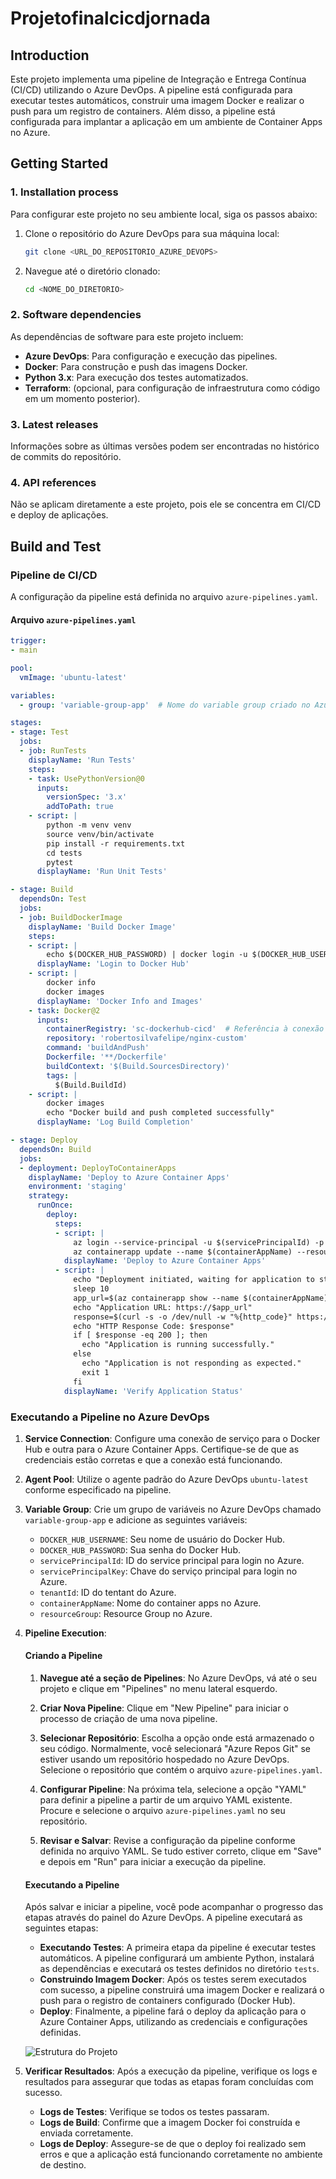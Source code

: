 # Projetofinalcicdjornada

## Introduction 
Este projeto implementa uma pipeline de Integração e Entrega Contínua (CI/CD) utilizando o Azure DevOps. A pipeline está configurada para executar testes automáticos, construir uma imagem Docker e realizar o push para um registro de containers. Além disso, a pipeline está configurada para implantar a aplicação em um ambiente de Container Apps no Azure.

## Getting Started

### 1. Installation process
Para configurar este projeto no seu ambiente local, siga os passos abaixo:

1. Clone o repositório do Azure DevOps para sua máquina local:
    ```bash
    git clone <URL_DO_REPOSITORIO_AZURE_DEVOPS>
    ```
2. Navegue até o diretório clonado:
    ```bash
    cd <NOME_DO_DIRETORIO>
    ```

### 2. Software dependencies
As dependências de software para este projeto incluem:

- **Azure DevOps**: Para configuração e execução das pipelines.
- **Docker**: Para construção e push das imagens Docker.
- **Python 3.x**: Para execução dos testes automatizados.
- **Terraform**: (opcional, para configuração de infraestrutura como código em um momento posterior).

### 3. Latest releases
Informações sobre as últimas versões podem ser encontradas no histórico de commits do repositório.

### 4. API references
Não se aplicam diretamente a este projeto, pois ele se concentra em CI/CD e deploy de aplicações.

## Build and Test

### Pipeline de CI/CD
A configuração da pipeline está definida no arquivo `azure-pipelines.yaml`.

#### Arquivo `azure-pipelines.yaml`

```yaml
trigger:
- main

pool:
  vmImage: 'ubuntu-latest'

variables:
  - group: 'variable-group-app'  # Nome do variable group criado no Azure DevOps

stages:
- stage: Test
  jobs:
  - job: RunTests
    displayName: 'Run Tests'
    steps:
    - task: UsePythonVersion@0
      inputs:
        versionSpec: '3.x'
        addToPath: true
    - script: |
        python -m venv venv
        source venv/bin/activate
        pip install -r requirements.txt
        cd tests
        pytest
      displayName: 'Run Unit Tests'

- stage: Build
  dependsOn: Test
  jobs:
  - job: BuildDockerImage
    displayName: 'Build Docker Image'
    steps:
    - script: |
        echo $(DOCKER_HUB_PASSWORD) | docker login -u $(DOCKER_HUB_USERNAME) --password-stdin
      displayName: 'Login to Docker Hub'
    - script: |
        docker info
        docker images
      displayName: 'Docker Info and Images'
    - task: Docker@2
      inputs:
        containerRegistry: 'sc-dockerhub-cicd'  # Referência à conexão de serviço configurada na biblioteca
        repository: 'robertosilvafelipe/nginx-custom'
        command: 'buildAndPush'
        Dockerfile: '**/Dockerfile'
        buildContext: '$(Build.SourcesDirectory)'
        tags: |
          $(Build.BuildId)
    - script: |
        docker images
        echo "Docker build and push completed successfully"
      displayName: 'Log Build Completion'

- stage: Deploy
  dependsOn: Build
  jobs:
  - deployment: DeployToContainerApps
    displayName: 'Deploy to Azure Container Apps'
    environment: 'staging'
    strategy:
      runOnce:
        deploy:
          steps:
          - script: |
              az login --service-principal -u $(servicePrincipalId) -p $(servicePrincipalKey) --tenant $(tenantId)
              az containerapp update --name $(containerAppName) --resource-group $(resourceGroup) --image robertosilvafelipe/nginx-custom:$(Build.BuildId)
            displayName: 'Deploy to Azure Container Apps'
          - script: |
              echo "Deployment initiated, waiting for application to start..."
              sleep 10
              app_url=$(az containerapp show --name $(containerAppName) --resource-group $(resourceGroup) --query "properties.configuration.ingress.fqdn" -o tsv)
              echo "Application URL: https://$app_url"
              response=$(curl -s -o /dev/null -w "%{http_code}" https://$app_url)
              echo "HTTP Response Code: $response"
              if [ $response -eq 200 ]; then
                echo "Application is running successfully."
              else
                echo "Application is not responding as expected."
                exit 1
              fi
            displayName: 'Verify Application Status'
```

### Executando a Pipeline no Azure DevOps

1. **Service Connection**: Configure uma conexão de serviço para o Docker Hub e outra para o Azure Container Apps. Certifique-se de que as credenciais estão corretas e que a conexão está funcionando.

2. **Agent Pool**: Utilize o agente padrão do Azure DevOps `ubuntu-latest` conforme especificado na pipeline.

3. **Variable Group**: Crie um grupo de variáveis no Azure DevOps chamado `variable-group-app` e adicione as seguintes variáveis:
   - `DOCKER_HUB_USERNAME`: Seu nome de usuário do Docker Hub.
   - `DOCKER_HUB_PASSWORD`: Sua senha do Docker Hub.
   - `servicePrincipalId`: ID do service principal para login no Azure.
   - `servicePrincipalKey`: Chave do serviço principal para login no Azure.
   - `tenantId`: ID do tentant do Azure.
   - `containerAppName`: Nome do container apps no Azure.
   - `resourceGroup`: Resource Group no Azure.

4. **Pipeline Execution**:

    #### Criando a Pipeline

    1. **Navegue até a seção de Pipelines**: No Azure DevOps, vá até o seu projeto e clique em "Pipelines" no menu lateral esquerdo.

    2. **Criar Nova Pipeline**: Clique em "New Pipeline" para iniciar o processo de criação de uma nova pipeline.

    3. **Selecionar Repositório**: Escolha a opção onde está armazenado o seu código. Normalmente, você selecionará "Azure Repos Git" se estiver usando um repositório hospedado no Azure DevOps. Selecione o repositório que contém o arquivo `azure-pipelines.yaml`.

    4. **Configurar Pipeline**: Na próxima tela, selecione a opção "YAML" para definir a pipeline a partir de um arquivo YAML existente. Procure e selecione o arquivo `azure-pipelines.yaml` no seu repositório.

    5. **Revisar e Salvar**: Revise a configuração da pipeline conforme definida no arquivo YAML. Se tudo estiver correto, clique em "Save" e depois em "Run" para iniciar a execução da pipeline.

    #### Executando a Pipeline

    Após salvar e iniciar a pipeline, você pode acompanhar o progresso das etapas através do painel do Azure DevOps. A pipeline executará as seguintes etapas:

    - **Executando Testes**: A primeira etapa da pipeline é executar testes automáticos. A pipeline configurará um ambiente Python, instalará as dependências e executará os testes definidos no diretório `tests`.
    - **Construindo Imagem Docker**: Após os testes serem executados com sucesso, a pipeline construirá uma imagem Docker e realizará o push para o registro de containers configurado (Docker Hub).
    - **Deploy**: Finalmente, a pipeline fará o deploy da aplicação para o Azure Container Apps, utilizando as credenciais e configurações definidas.


   ![Estrutura do Projeto](images/cicdpipeline.png)

5. **Verificar Resultados**: Após a execução da pipeline, verifique os logs e resultados para assegurar que todas as etapas foram concluídas com sucesso. 

    - **Logs de Testes**: Verifique se todos os testes passaram.
    - **Logs de Build**: Confirme que a imagem Docker foi construída e enviada corretamente.
    - **Logs de Deploy**: Assegure-se de que o deploy foi realizado sem erros e que a aplicação está funcionando corretamente no ambiente de destino.

